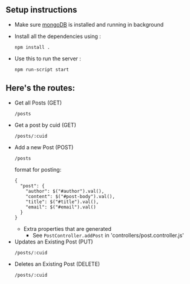 ## Setup instructions

+ Make sure [mongoDB](https://docs.mongodb.com/manual/administration/install-community/) is installed and running in background

+ Install all the dependencies using :
    ```
    npm install .
    ```

+ Use this to run the server :
    ```
    npm run-script start
    ```

## Here's the routes:
+ Get all Posts (GET)
    ```
    /posts
    ```
+ Get a post by cuid (GET)
    ```
    /posts/:cuid
    ```
+ Add a new Post (POST)
    ```
    /posts
    ```
    format for posting:
    ```
    {
      "post": {
        "author": $("#author").val(),
        "content": $("#post-body").val(),
        "title": $("#title").val(),
        "email": $("#email").val()
      }
    }
    ```
    - Extra properties that are generated
        + See ```PostController.addPost``` in 'controllers/post.controller.js'
+ Updates an Existing Post (PUT)
    ```
    /posts/:cuid
    ```
+ Deletes an Existing Post (DELETE)
    ```
    /posts/:cuid
    ```
